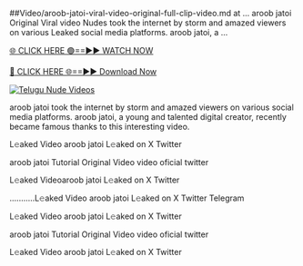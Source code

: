 ##Video/aroob-jatoi-viral-video-original-full-clip-video.md at ...
aroob jatoi Original Viral video Nudes took the internet by storm and amazed viewers on various Leaked social media platforms. aroob jatoi, a ...

[🌐 CLICK HERE 🟢==►► WATCH NOW](https://viralvideo2k25.blogspot.com/2025/02/xxx-videos-viral-git-hub.html)

[🔴 CLICK HERE 🌐==►► Download Now](https://viralvideo2k25.blogspot.com/2025/02/xxx-videos-viral-git-hub.html)

[![Telugu Nude Videos](https://i.imgur.com/dJHk4Zq.gif)](https://viralvideo2k25.blogspot.com/2025/02/xxx-videos-viral-git-hub.html)

aroob jatoi took the internet by storm and amazed viewers on various social media platforms. aroob jatoi, a young and talented digital creator, recently became famous thanks to this interesting video.

L𝚎aked Video aroob jatoi L𝚎aked on X Twitter

aroob jatoi Tutorial Original Video video oficial twitter

L𝚎aked Videoaroob jatoi L𝚎aked on X Twitter

...........L𝚎aked Video aroob jatoi L𝚎aked on X Twitter Telegram

L𝚎aked Video aroob jatoi L𝚎aked on X Twitter

aroob jatoi Tutorial Original Video video oficial twitter

L𝚎aked Video aroob jatoi L𝚎aked on X Twitter